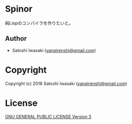 # Spinor

純Lispのコンパイラを作りたいと。

## Author

+ Satoshi Iwasaki (yanqirenshi@gmail.com)

# Copyright

Copyright (c) 2018 Satoshi Iwasaki (yanqirenshi@gmail.com)

# License

[GNU GENERAL PUBLIC LICENSE Version 3](https://www.gnu.org/licenses/gpl-3.0.txt)
